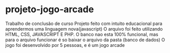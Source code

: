 # projeto-jogo-arcade
 Trabalho de conclusão de curso
 Projeto feito com intuito educacional para aprendermos uma linguagem nova(javascript)
 O arquivo foi feito utilizando HTML, CSS, JAVASCRIPT E PHP.
 O banco nao esta 100% funcional, mas para o arquivo funcionar é so baixar o arquivo da pasta (banco de dados)
 O jogo foi desenvolvido por 5 pessoas, e é um jogo arcade
